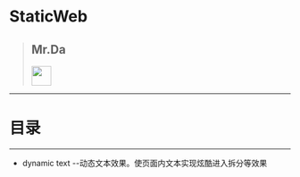 # StaticWeb

>## **Mr.Da**
><img src="http://i.imgur.com/zinCKRK.png" width="" height="35"/>
>


---

# 目录

---

- dynamic text  --动态文本效果。使页面内文本实现炫酷进入拆分等效果